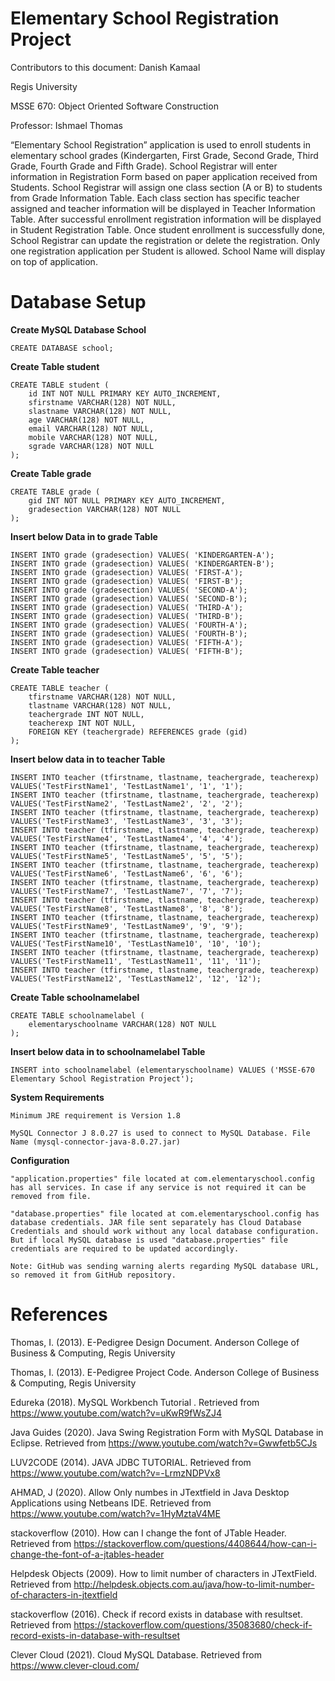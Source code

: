 
# Elementary School Registration Project

Contributors to this document: Danish Kamaal

Regis University

MSSE 670: Object Oriented Software Construction

Professor: Ishmael Thomas

“Elementary School Registration” application is used to enroll students in elementary school grades (Kindergarten, First Grade, Second Grade, Third Grade, Fourth Grade and Fifth Grade). School Registrar will enter information in Registration Form based on paper application received from Students. School Registrar will assign one class section (A or B) to students from Grade Information Table. Each class section has specific teacher assigned and teacher information will be displayed in Teacher Information Table. After successful enrollment registration information will be displayed in Student Registration Table. Once student enrollment is successfully done, School Registrar can update the registration or delete the registration. Only one registration application per Student is allowed. School Name will display on top of application. 

# Database Setup

**Create MySQL Database School**

```
CREATE DATABASE school;

```

**Create Table student**
 
```
CREATE TABLE student (
    id INT NOT NULL PRIMARY KEY AUTO_INCREMENT,
    sfirstname VARCHAR(128) NOT NULL,
    slastname VARCHAR(128) NOT NULL,
    age VARCHAR(128) NOT NULL,
    email VARCHAR(128) NOT NULL,
    mobile VARCHAR(128) NOT NULL,
    sgrade VARCHAR(128) NOT NULL
);

```

**Create Table grade**

```
CREATE TABLE grade (
    gid INT NOT NULL PRIMARY KEY AUTO_INCREMENT,
    gradesection VARCHAR(128) NOT NULL
);
```

**Insert below Data in to grade Table**

```
INSERT INTO grade (gradesection) VALUES( 'KINDERGARTEN-A');
INSERT INTO grade (gradesection) VALUES( 'KINDERGARTEN-B');
INSERT INTO grade (gradesection) VALUES( 'FIRST-A');
INSERT INTO grade (gradesection) VALUES( 'FIRST-B');
INSERT INTO grade (gradesection) VALUES( 'SECOND-A');
INSERT INTO grade (gradesection) VALUES( 'SECOND-B');
INSERT INTO grade (gradesection) VALUES( 'THIRD-A');
INSERT INTO grade (gradesection) VALUES( 'THIRD-B');
INSERT INTO grade (gradesection) VALUES( 'FOURTH-A');
INSERT INTO grade (gradesection) VALUES( 'FOURTH-B');
INSERT INTO grade (gradesection) VALUES( 'FIFTH-A');
INSERT INTO grade (gradesection) VALUES( 'FIFTH-B');
```

**Create Table teacher**

```
CREATE TABLE teacher (
    tfirstname VARCHAR(128) NOT NULL,
    tlastname VARCHAR(128) NOT NULL,
    teachergrade INT NOT NULL,
    teacherexp INT NOT NULL,
    FOREIGN KEY (teachergrade) REFERENCES grade (gid)
);
```

**Insert below data in to teacher Table**

```
INSERT INTO teacher (tfirstname, tlastname, teachergrade, teacherexp) VALUES('TestFirstName1', 'TestLastName1', '1', '1');
INSERT INTO teacher (tfirstname, tlastname, teachergrade, teacherexp) VALUES('TestFirstName2', 'TestLastName2', '2', '2');
INSERT INTO teacher (tfirstname, tlastname, teachergrade, teacherexp) VALUES('TestFirstName3', 'TestLastName3', '3', '3');
INSERT INTO teacher (tfirstname, tlastname, teachergrade, teacherexp) VALUES('TestFirstName4', 'TestLastName4', '4', '4');
INSERT INTO teacher (tfirstname, tlastname, teachergrade, teacherexp) VALUES('TestFirstName5', 'TestLastName5', '5', '5');
INSERT INTO teacher (tfirstname, tlastname, teachergrade, teacherexp) VALUES('TestFirstName6', 'TestLastName6', '6', '6');
INSERT INTO teacher (tfirstname, tlastname, teachergrade, teacherexp) VALUES('TestFirstName7', 'TestLastName7', '7', '7');
INSERT INTO teacher (tfirstname, tlastname, teachergrade, teacherexp) VALUES('TestFirstName8', 'TestLastName8', '8', '8');
INSERT INTO teacher (tfirstname, tlastname, teachergrade, teacherexp) VALUES('TestFirstName9', 'TestLastName9', '9', '9');
INSERT INTO teacher (tfirstname, tlastname, teachergrade, teacherexp) VALUES('TestFirstName10', 'TestLastName10', '10', '10');
INSERT INTO teacher (tfirstname, tlastname, teachergrade, teacherexp) VALUES('TestFirstName11', 'TestLastName11', '11', '11');
INSERT INTO teacher (tfirstname, tlastname, teachergrade, teacherexp) VALUES('TestFirstName12', 'TestLastName12', '12', '12');
```

**Create Table schoolnamelabel**

```
CREATE TABLE schoolnamelabel (
    elementaryschoolname VARCHAR(128) NOT NULL
);
```
**Insert below data in to schoolnamelabel Table**

```
INSERT into schoolnamelabel (elementaryschoolname) VALUES ('MSSE-670 Elementary School Registration Project');
```

**System Requirements**
```
Minimum JRE requirement is Version 1.8

MySQL Connector J 8.0.27 is used to connect to MySQL Database. File Name (mysql-connector-java-8.0.27.jar)

```
**Configuration**

```
"application.properties" file located at com.elementaryschool.config has all services. In case if any service is not required it can be removed from file.

"database.properties" file located at com.elementaryschool.config has database credentials. JAR file sent separately has Cloud Database Credentials and should work without any local database configuration. But if local MySQL database is used "database.properties" file credentials are required to be updated accordingly.

Note: GitHub was sending warning alerts regarding MySQL database URL, so removed it from GitHub repository.

```

# References

Thomas, I. (2013). E-Pedigree Design Document. Anderson College of Business & Computing, Regis University

Thomas, I. (2013). E-Pedigree Project Code. Anderson College of Business & Computing, Regis University

Edureka (2018). MySQL Workbench Tutorial . Retrieved from https://www.youtube.com/watch?v=uKwR9fWsZJ4

Java Guides (2020). Java Swing Registration Form with MySQL Database in Eclipse. Retrieved from https://www.youtube.com/watch?v=Gwwfetb5CJs

LUV2CODE (2014). JAVA JDBC TUTORIAL. Retrieved from https://www.youtube.com/watch?v=-LrmzNDPVx8

AHMAD, J (2020). Allow Only numbes in JTextfield in Java Desktop Applications using Netbeans IDE. Retrieved from https://www.youtube.com/watch?v=1HyMztaV4ME

stackoverflow (2010). How can I change the font of JTable Header. Retrieved from https://stackoverflow.com/questions/4408644/how-can-i-change-the-font-of-a-jtables-header

Helpdesk Objects (2009). How to limit number of characters in JTextField. Retrieved from http://helpdesk.objects.com.au/java/how-to-limit-number-of-characters-in-jtextfield

stackoverflow (2016). Check if record exists in database with resultset. Retrieved from https://stackoverflow.com/questions/35083680/check-if-record-exists-in-database-with-resultset

Clever Cloud (2021). Cloud MySQL Database. Retrieved from https://www.clever-cloud.com/

